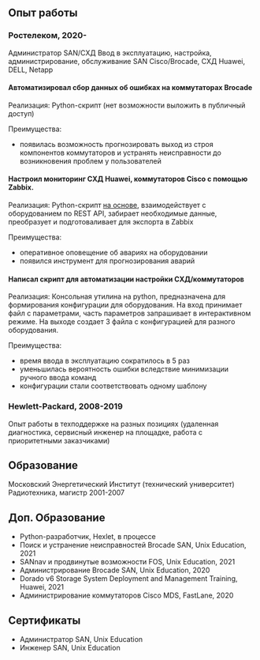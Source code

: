 <!--
**bdf715/bdf715** is a ✨ _special_ ✨ repository because its `README.md` (this file) appears on your GitHub profile.

Here are some ideas to get you started:

- 🔭 I’m currently working on ...
- 🌱 I’m currently learning ...
- 👯 I’m looking to collaborate on ...
- 🤔 I’m looking for help with ...
- 💬 Ask me about ...
- 📫 How to reach me: ...
- 😄 Pronouns: ...
- ⚡ Fun fact: ...
-->
## Опыт работы

### Ростелеком, 2020-
Администратор SAN/СХД
Ввод в эксплуатацию, настройка, администрирование, обслуживание SAN Cisco/Brocade, СХД Huawei, DELL, Netapp

#### Автоматизировал сбор данных об ошибках на коммутаторах Brocade

Реализация: 
Python-скрипт (нет возможности выложить в публичный доступ)

Преимущества:
- появилась возможность прогнозировать выход из строя компонентов коммутаторов и устранять неисправности до возникновения проблем у пользователей


#### Настроил мониторинг СХД Huawei, коммутаторов Cisco с помощью Zabbix.

Реализация: 
Python-скрипт [на основе](https://github.com/aklyuk/zabbix-huawei-storages), взаимодействует с оборудованием по REST API, забирает необходимые данные, преобразует и подготоваливает для экспорта в Zabbix

Преимущества:
- оперативное оповещение об авариях на оборудовании
- появился инструмент для прогнозирования аварий


#### Написал скрипт для автоматизации настройки СХД/коммутаторов

Реализация: Консольная утилина на python, предназначена для формирования конфигурации для оборудования. На вход принимает файл с параметрами, часть параметров запрашивает в интерактивном режиме. На выходе создает 3 файла с конфигурацией для разного оборудования.

Преимущества:
- время ввода в эксплуатацию сократилось в 5 раз
- уменьшилась вероятность ошибки вследствие минимизации ручного ввода команд
- конфигурации стали соответствовать одному шаблону

### Hewlett-Packard, 2008-2019
Опыт работы в техподдержке на разных позициях (удаленная диагностика, сервисный инженер на площадке, работа с приоритетными заказчиками)

## Образование
Московский Энергетический Институт (технический университет)
Радиотехника, магистр 2001-2007

## Доп. Образование
- Python-разработчик, Hexlet, в процессе
- Поиск и устранение неисправностей Brocade SAN, Unix Education, 2021
- SANnav и продвинутые возможности FOS, Unix Education, 2021
- Администрирование Brocade SAN, Unix Education, 2020
- Dorado v6 Storage System Deployment and Management Training, Huawei, 2021
- Администрирование коммутаторов Cisco MDS, FastLane, 2020

## Сертификаты
- Администратор SAN, Unix Education
- Инженер SAN, Unix Education




